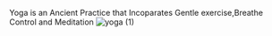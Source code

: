 Yoga is an Ancient Practice that Incoparates
Gentle exercise,Breathe Control and Meditation
![yoga (1)](https://github.com/user-attachments/assets/e39831b1-2316-4b8d-a437-8032665edecd)

